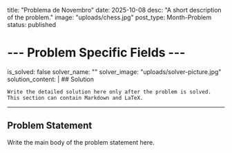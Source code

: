 title: "Problema de Novembro"
date: 2025-10-08
desc: "A short description of the problem."
image: "uploads/chess.jpg"
post_type: Month-Problem
status: published

# --- Problem Specific Fields ---
is_solved: false
solver_name: ""
solver_image: "uploads/solver-picture.jpg"
solution_content: |
    ## Solution
    
    Write the detailed solution here only after the problem is solved.
    This section can contain Markdown and LaTeX.

---

## Problem Statement

Write the main body of the problem statement here.